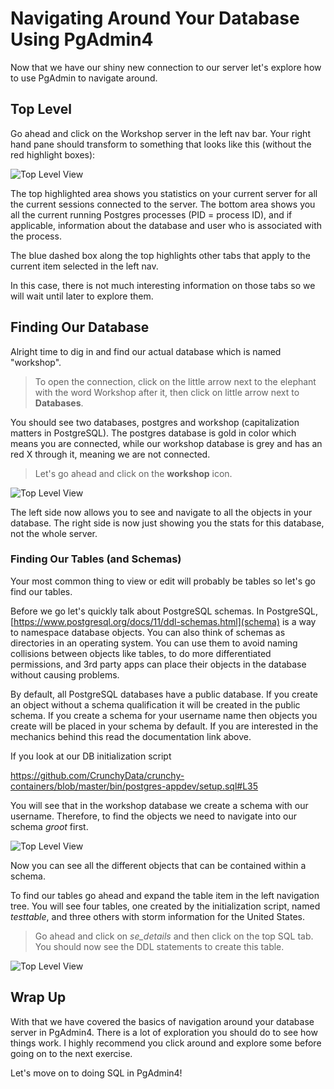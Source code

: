 # Navigating Around Your Database Using PgAdmin4

Now that we have our shiny new connection to our server let's explore how to use PgAdmin to navigate around.

## Top Level

Go ahead and click on the Workshop server in the left nav bar. Your right hand pane should transform to something that looks 
like this (without the red highlight boxes):

![Top Level View](basicpgadmin/assets/02-top-level.png)

The top highlighted area shows you statistics on your current server for all the current sessions connected to the server. 
The bottom area shows you all the current running Postgres processes (PID = process ID), and if applicable, information 
about the database and user who is associated with the process.

The blue dashed box along the top highlights other tabs that apply to the current item selected in the left nav. 

In this case, there is not much interesting information on those tabs so we will wait until later to explore them.    

## Finding Our Database

Alright time to dig in and find our actual database which is named "workshop". 

>To open the connection, click on the little arrow next to the elephant with the word Workshop after it, then click on little arrow next to **Databases**. 

You should see two databases, postgres and workshop (capitalization matters in PostgreSQL). The postgres database is gold in color which means you are connected, while our workshop database is grey and has an red X through it, meaning we are not connected. 

 > Let's go ahead and click on the **workshop** icon. 
 
![Top Level View](basicpgadmin/assets/02-db-top.png)

The left side now allows you to see and navigate to all the objects in your database. The right side is now just showing you the stats 
for this database, not the whole server. 

### Finding Our Tables (and Schemas)

Your most common thing to view or edit will probably be tables so let's go find our tables. 

Before we go let's quickly talk about PostgreSQL schemas. In PostgreSQL, [https://www.postgresql.org/docs/11/ddl-schemas.html](schema) is a way to namespace 
database objects. You can also think of schemas as directories in an operating system. You can use them to avoid naming collisions
between objects like tables, to do more differentiated permissions, and 3rd party apps can place their objects in the database 
without causing problems.

By default, all PostgreSQL databases have a public database. If you create an object without a schema qualification it will be 
 created in the public schema. If you create a schema for your username name then objects you create will be placed in your 
 schema by default.  If you are interested in the mechanics behind this read the documentation link above. 
 
 If you look at our DB initialization script
 
 https://github.com/CrunchyData/crunchy-containers/blob/master/bin/postgres-appdev/setup.sql#L35
 
 You will see that in the workshop database we create a schema with our username. Therefore, to find the objects we need 
 to navigate into our schema _groot_ first.
 
 ![Top Level View](basicpgadmin/assets/02-groot-schema.png)
 
 Now you can see all the different objects that can be contained within a schema. 
 
 To find our tables go ahead and expand the table item in the left navigation tree. You will see four tables, one created 
 by the initialization script, named _testtable_, and three others with storm information for the United States. 
 
 > Go ahead and click on _se_details_ and then click on the top SQL tab. You should now see the DDL statements to create this table.
 
![Top Level View](basicpgadmin/assets/02-se-table.png)
 

## Wrap Up

With that we have covered the basics of navigation around your database server in PgAdmin4. There is a lot of exploration 
you should do to see how things work. I highly recommend you click around and explore some before going on to the next 
exercise. 

Let's move on to doing SQL in PgAdmin4!

